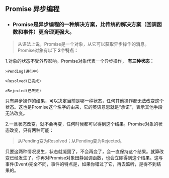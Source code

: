 ## Promise 异步编程

* ### Promise是异步编程的一种解决方案，比传统的解决方案（回调函数和事件）更合理更强大。

>从语法上说，Promise是一个对象，从它可以获取异步操作的消息。
Promise对象有以下 **2个特点：** 

1.对象的状态不受外界影响。Promise对象代表一个异步操作， **有三种状态：**

    >Pending(进行中)
    
    >Resolved(已完成)
    
    >Rejected(已失败)
   
只有异步操作的结果，可以决定当前是哪一种状态，任何其他操作都无法改变这个状态。这也是Promise这个名字的由来，它的英语意思就是“承诺”，表示其他手段无法改变。 

2.一旦状态改变，就不会再变，任何时候都可以得到这个结果。Promise对象的状态改变，只有两种可能：

>从Pending变为Resolved；从Pending变为Rejected。

只要这两种情况发生，状态就凝固了，不会再变了，会一直保持这个结果。就算改变已经发生了，你再对Promise对象田静回调函数，也会立即得到这个结果。这与事件(Event)完全不同，事件的特点是，如果你错过了它，再去监听，是得不到结果的。
